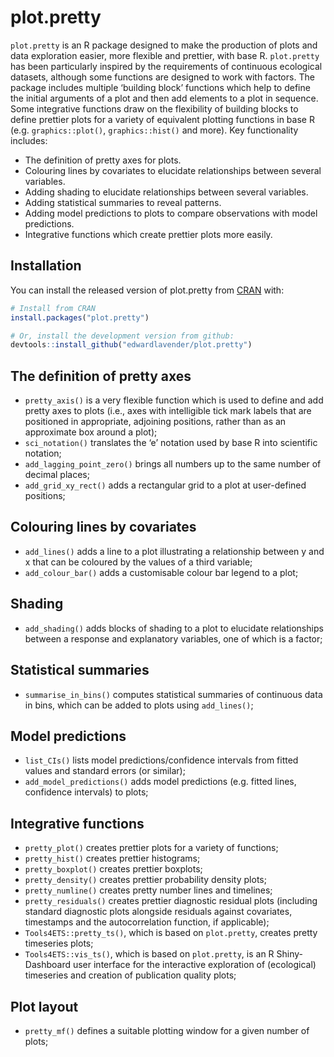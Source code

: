 
# plot.pretty

<!-- badges: start -->

<!-- badges: end -->

`plot.pretty` is an R package designed to make the production of plots
and data exploration easier, more flexible and prettier, with base R.
`plot.pretty` has been particularly inspired by the requirements of
continuous ecological datasets, although some functions are designed to
work with factors. The package includes multiple ‘building block’
functions which help to define the initial arguments of a plot and then
add elements to a plot in sequence. Some integrative functions draw on
the flexibility of building blocks to define prettier plots for a
variety of equivalent plotting functions in base R
(e.g. `graphics::plot()`, `graphics::hist()` and more). Key
functionality includes:

  - The definition of pretty axes for plots.
  - Colouring lines by covariates to elucidate relationships between
    several variables.
  - Adding shading to elucidate relationships between several variables.
  - Adding statistical summaries to reveal patterns.
  - Adding model predictions to plots to compare observations with model
    predictions.
  - Integrative functions which create prettier plots more easily.

## Installation

You can install the released version of plot.pretty from
[CRAN](https://CRAN.R-project.org) with:

``` r
# Install from CRAN 
install.packages("plot.pretty")

# Or, install the development version from github:
devtools::install_github("edwardlavender/plot.pretty")
```

## The definition of pretty axes

  - `pretty_axis()` is a very flexible function which is used to define
    and add pretty axes to plots (i.e., axes with intelligible tick mark
    labels that are positioned in appropriate, adjoining positions,
    rather than as an approximate box around a plot);
  - `sci_notation()` translates the ‘e’ notation used by base R into
    scientific notation;
  - `add_lagging_point_zero()` brings all numbers up to the same number
    of decimal places;
  - `add_grid_xy_rect()` adds a rectangular grid to a plot at
    user-defined positions;

## Colouring lines by covariates

  - `add_lines()` adds a line to a plot illustrating a relationship
    between y and x that can be coloured by the values of a third
    variable;
  - `add_colour_bar()` adds a customisable colour bar legend to a plot;

## Shading

  - `add_shading()` adds blocks of shading to a plot to elucidate
    relationships between a response and explanatory variables, one of
    which is a factor;

## Statistical summaries

  - `summarise_in_bins()` computes statistical summaries of continuous
    data in bins, which can be added to plots using `add_lines()`;

## Model predictions

  - `list_CIs()` lists model predictions/confidence intervals from
    fitted values and standard errors (or similar);
  - `add_model_predictions()` adds model predictions (e.g. fitted lines,
    confidence intervals) to plots;

## Integrative functions

  - `pretty_plot()` creates prettier plots for a variety of functions;
  - `pretty_hist()` creates prettier histograms;
  - `pretty_boxplot()` creates prettier boxplots;
  - `pretty_density()` creates prettier probability density plots;
  - `pretty_numline()` creates pretty number lines and timelines;
  - `pretty_residuals()` creates prettier diagnostic residual plots
    (including standard diagnostic plots alongside residuals against
    covariates, timestamps and the autocorrelation function, if
    applicable);
  - `Tools4ETS::pretty_ts()`, which is based on `plot.pretty`, creates
    pretty timeseries plots;
  - `Tools4ETS::vis_ts()`, which is based on `plot.pretty`, is an R
    Shiny-Dashboard user interface for the interactive exploration of
    (ecological) timeseries and creation of publication quality plots;

## Plot layout

  - `pretty_mf()` defines a suitable plotting window for a given number
    of plots;
